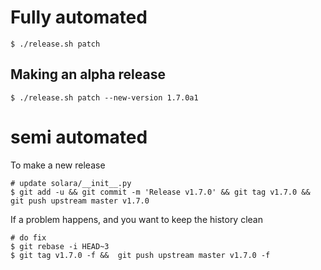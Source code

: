 
# Fully automated

    $ ./release.sh patch


## Making an alpha release


    $ ./release.sh patch --new-version 1.7.0a1


# semi automated
To make a new release
```
# update solara/__init__.py
$ git add -u && git commit -m 'Release v1.7.0' && git tag v1.7.0 && git push upstream master v1.7.0
```


If a problem happens, and you want to keep the history clean
```
# do fix
$ git rebase -i HEAD~3
$ git tag v1.7.0 -f &&  git push upstream master v1.7.0 -f
```
